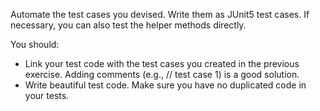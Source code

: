 Automate the test cases you devised. Write them as JUnit5 test cases.
If necessary, you can also test the helper methods directly.

You should:

- Link your test code with the test cases you created in the previous exercise. Adding comments (e.g., // test case 1) is a good solution.
- Write beautiful test code. Make sure you have no duplicated code in your tests.

